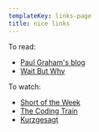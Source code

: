 ```yaml
---
templateKey: links-page
title: nice links
---
```

To read:
- [Paul Graham's blog](http://www.paulgraham.com/articles.html)
- [Wait But Why](https://waitbutwhy.com/)

To watch:
- [Short of the Week](https://www.shortoftheweek.com/)
- [The Coding Train](https://www.youtube.com/user/shiffman)
- [Kurzgesagt](https://www.youtube.com/channel/UCsXVk37bltHxD1rDPwtNM8Q)
